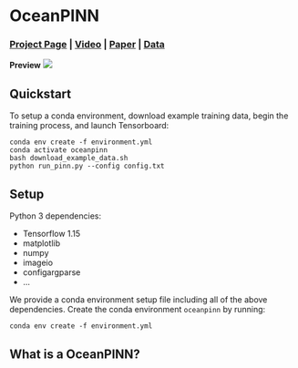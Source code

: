# OceanPINN
### [Project Page]() | [Video]() | [Paper]() | [Data]()


**Preview**
<img src='imgs/preview.jpg'/>

## Quickstart

To setup a conda environment, download example training data, begin the training process, and launch Tensorboard:
```
conda env create -f environment.yml
conda activate oceanpinn
bash download_example_data.sh
python run_pinn.py --config config.txt
```


## Setup

Python 3 dependencies:

* Tensorflow 1.15
* matplotlib
* numpy
* imageio
*  configargparse
* ...


We provide a conda environment setup file including all of the above dependencies. Create the conda environment `oceanpinn` by running:
```
conda env create -f environment.yml
```



## What is a OceanPINN?



